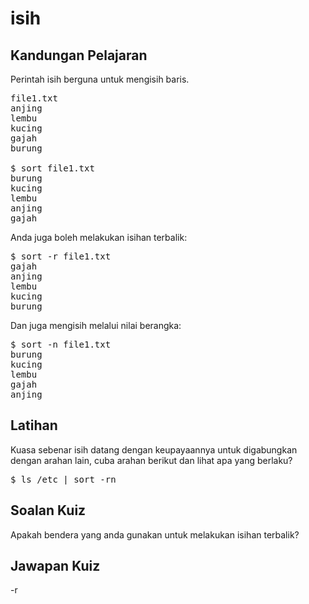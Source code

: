 # isih

## Kandungan Pelajaran

Perintah isih berguna untuk mengisih baris.

<pre>
file1.txt
anjing
lembu
kucing
gajah
burung

$ sort file1.txt
burung
kucing
lembu
anjing
gajah
</pre>

Anda juga boleh melakukan isihan terbalik:

<pre>$ sort -r file1.txt
gajah
anjing
lembu
kucing
burung
</pre>

Dan juga mengisih melalui nilai berangka:

<pre>$ sort -n file1.txt
burung
kucing
lembu
gajah
anjing
</pre>

## Latihan

Kuasa sebenar isih datang dengan keupayaannya untuk digabungkan dengan arahan lain, cuba arahan berikut dan lihat apa yang berlaku?

<pre>$ ls /etc | sort -rn</pre>

## Soalan Kuiz

Apakah bendera yang anda gunakan untuk melakukan isihan terbalik?

## Jawapan Kuiz

-r
